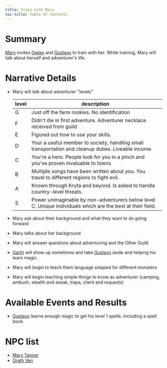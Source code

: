 ```yaml
---
title: Train with Mary
toc-title: Table Of Contents
---
```


# Summary

[Mary](../characters/mary-tanner.md) invites [Owlex](../characters/owlex.md) and [Gustavo](../characters/gustavo.md) to train with her. While training, Mary will talk about herself and adventurer's life.

# Narrative Details

- Mary will talk about adventurer "levels"

  | level | description                                                                                                |
  |-------|------------------------------------------------------------------------------------------------------------|
  | G     | Just off the farm rookies. No identification                                                               |
  | F     | Didn't die in first adventure. Adventurer necklace received from guild                                     |
  | E     | Figured out how to use your skills.                                                                        |
  | D     | Your a useful member to society, handling small transportation and cleanup duties. Liveable income         |
  | C     | You're a hero. People look for you in a pinch and you've proven invaluable to towns                        |
  | B     | Multiple songs have been written about you. You travel to different regions to fight evil.                 |
  | A     | Known through Kryta and beyond. Is asked to handle country-level threats.                                  |
  | S     | Power unimaginable by non-adventurers below level C. Unique individuals which are the best at their field. |

- Mary ask about their background and what they want to do going forward

- Mary talks about her background

- Mary will answer questions about adventuring and the Other Guild

- [Garth](../characters/garth-ven.md) will show up sometimes and take [Gustavo](../characters/gustavo.md) aside and helping his learn magic.

- Mary will begin to teach them language snipped for different monsters

- Mary will begin teaching simple things to know as adventurer (camping, ambush, stealth and sneak, traps, client and requests)

# Available Events and Results

- [Gustavo](../characters/gustavo.md) learns enough magic to get his level 1 spells. Including a spell book.

# NPC list

- [Mary Tanner](../characters/mary-tanner.md)
- [Grath Ven](../characters/garth-ven.md)
